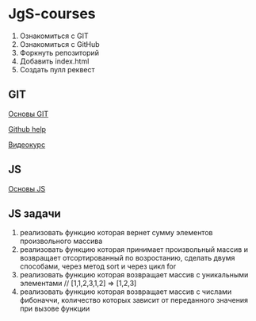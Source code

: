 # JgS-courses
1. Ознакомиться с GIT
2. Ознакомиться с GitHub
3. Форкнуть репозиторий
4. Добавить index.html
5. Создать пулл реквест

##  GIT
[Основы GIT](https://git-scm.com/book/ru/v1/%D0%92%D0%B2%D0%B5%D0%B4%D0%B5%D0%BD%D0%B8%D0%B5-%D0%9E-%D0%BA%D0%BE%D0%BD%D1%82%D1%80%D0%BE%D0%BB%D0%B5-%D0%B2%D0%B5%D1%80%D1%81%D0%B8%D0%B9)

[Github help](https://help.github.com/)

[Видеокурс](https://www.youtube.com/watch?v=PEKN8NtBDQ0)

##  JS
[Основы JS](https://learn.javascript.ru/first-steps)


## JS задачи
1. реализовать функцию которая вернет сумму элементов произвольного массива
2. реализовать функцию которая принимает произвольный массив и возвращает отсортированный по возростанию, сделать двумя способами, через метод sort и через цикл for
3. реализовать функцию которая возвращает массив с уникальными элементами // [1,1,2,3,1,2] => [1,2,3]
4. реализовать функцию которая возвращает массив с числами фибоначчи, количество которых зависит от переданного значения при вызове функции
